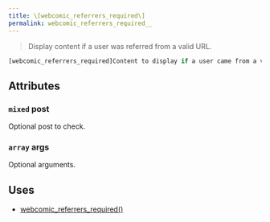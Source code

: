 ```yaml
---
title: \[webcomic_referrers_required\]
permalink: webcomic_referrers_required__
---
```


> Display content if a user was referred from a valid URL.

```php
[webcomic_referrers_required]Content to display if a user came from a valid URL.[/webcomic_referrers_required]
```

## Attributes

### `mixed` post
Optional post to check.

### `array` args
Optional arguments.

## Uses
- [webcomic_referrers_required()](webcomic_referrers_required())
